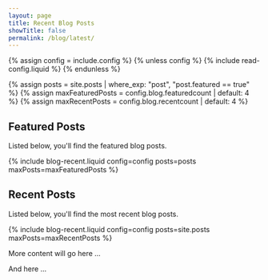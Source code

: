 ```yaml
---
layout: page
title: Recent Blog Posts
showTitle: false
permalink: /blog/latest/
---
```


{% assign config = include.config %}
{% unless config %}
    {% include read-config.liquid %}
{% endunless %}

{% assign posts = site.posts | where_exp: "post", "post.featured == true" %}
{% assign maxFeaturedPosts = config.blog.featuredcount | default: 4 %}
{% assign maxRecentPosts = config.blog.recentcount | default: 4 %}

## Featured Posts

Listed below, you'll find the featured blog posts.

{% include blog-recent.liquid config=config posts=posts maxPosts=maxFeaturedPosts %}


## Recent Posts

Listed below, you'll find the most recent blog posts.

{% include blog-recent.liquid config=config posts=site.posts maxPosts=maxRecentPosts %}

More content will go here ...

And here ...